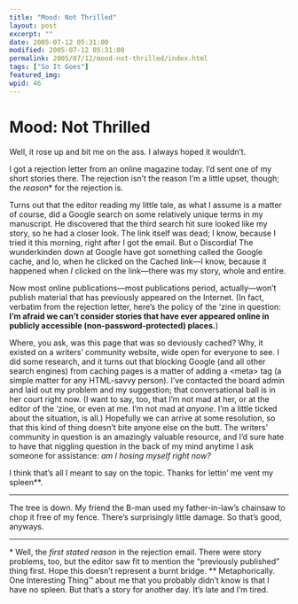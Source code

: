 ```yaml
---
title: "Mood: Not Thrilled"
layout: post
excerpt: ""
date: 2005-07-12 05:31:00
modified: 2005-07-12 05:31:00
permalink: 2005/07/12/mood-not-thrilled/index.html
tags: ["So It Goes"]
featured_img: 
wpid: 46
---
```


# Mood: Not Thrilled

Well, it rose up and bit me on the ass. I always hoped it wouldn’t.

I got a rejection letter from an online magazine today. I’d sent one of my short stories there. The rejection isn’t the reason I’m a little upset, though; the *reason*\* for the rejection is.

Turns out that the editor reading my little tale, as what I assume is a matter of course, did a Google search on some relatively unique terms in my manuscript. He discovered that the third search hit sure looked like my story, so he had a closer look. The link itself was dead; I know, because I tried it this morning, right after I got the email. But o Discordia! The wunderkinden down at Google have got something called the Google cache, and lo, when he clicked on the Cached link—I know, because it happened when *I* clicked on the link—there was my story, whole and entire.

Now most online publications—most publications period, actually—won’t publish material that has previously appeared on the Internet. (In fact, verbatim from the rejection letter, here’s the policy of the ‘zine in question: **I’m afraid we can’t consider stories that have ever appeared online in publicly accessible (non-password-protected) places.**)

Where, you ask, was this page that was so deviously cached? Why, it existed on a writers’ community website, wide open for everyone to see. I did some research, and it turns out that blocking Google (and all other search engines) from caching pages is a matter of adding a &lt;meta&gt; tag (a simple matter for any HTML-savvy person). I’ve contacted the board admin and laid out my problem and my suggestion; that conversational ball is in her court right now. (I want to say, too, that I’m not mad at her, or at the editor of the ‘zine, or even at me. I’m not mad at *anyone*. I’m a little ticked about the situation, is all.) Hopefully we can arrive at some resolution, so that this kind of thing doesn’t bite anyone else on the butt. The writers’ community in question is an amazingly valuable resource, and I’d sure hate to have that niggling question in the back of my mind anytime I ask someone for assistance: *am I hosing myself right now?*

I think that’s all I meant to say on the topic. Thanks for lettin’ me vent my spleen\*\*.

- - - - - -

The tree is down. My friend the B-man used my father-in-law’s chainsaw to chop it free of my fence. There’s surprisingly little damage. So that’s good, anyways.

- - - - - -

\* Well, the *first stated reason* in the rejection email. There were story problems, too, but the editor saw fit to mention the “previously published” thing first. Hope this doesn’t represent a burnt bridge. \*\* Metaphorically. One Interesting Thing™ about me that you probably didn’t know is that I have no spleen. But that’s a story for another day. It’s late and I’m tired.